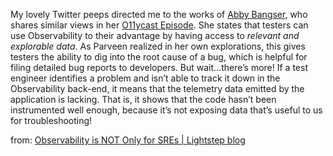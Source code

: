 My lovely Twitter peeps directed me to the works of [Abby Bangser](https://twitter.com/a_bangser), who shares similar views in her [O11ycast Episode](https://www.heavybit.com/library/podcasts/o11ycast/ep-16-observability-and-test-engineers-with-abby-bangser-of-moo). She states that testers can use Observability to their advantage by having access to _relevant and explorable data_. As Parveen realized in her own explorations, this gives testers the ability to dig into the root cause of a bug, which is helpful for filing detailed bug reports to developers. But wait…there’s more! If a test engineer identifies a problem and isn’t able to track it down in the Observability back-end, it means that the telemetry data emitted by the application is lacking. That is, it shows that the code hasn’t been instrumented well enough, because it’s not exposing data that’s useful to us for troubleshooting!

from: [Observability is NOT Only for SREs | Lightstep blog](https://lightstep.com/blog/observability-mythbusters-observability-not-is-only-for-sres)